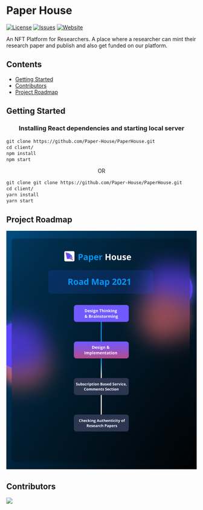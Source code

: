 # Paper House

[![License](https://img.shields.io/github/license/Paper-House/PaperHouse)](https://github.com/Paper-House/PaperHouse/blob/main/LICENSE) [![Issues](https://img.shields.io/github/issues/Paper-House/PaperHouse)](https://github.com/Paper-House/PaperHouse/issues) [![Website](https://img.shields.io/badge/View-Website-blue)](https://paper-house.netlify.app/)

An NFT Platform for Researchers. A place where a researcher can mint their research paper and publish and also get funded on our platform.

## Contents

- [Getting Started](##Getting-Started)
- [Contributors](#Contributors)
- [Project Roadmap](#Project-Roadmap)


## Getting Started

### <p align="center"> <b> Installing React dependencies and starting local server </b> </p>
```
git clone https://github.com/Paper-House/PaperHouse.git
cd client/
npm install
npm start
```
<p align="center">OR</p>

```
git clone git clone https://github.com/Paper-House/PaperHouse.git
cd client/
yarn install
yarn start
```

## Project Roadmap

![Roadmap](./Images/RoadMap.jpg)


## Contributors
<a href="https://github.com/Paper-House/PaperHouse/graphs/contributors">
  <img src="https://contrib.rocks/image?repo=Paper-House/PaperHouse" />
</a>
